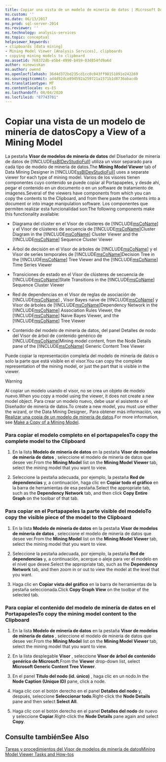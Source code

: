 ```yaml
---
title: Copiar una vista de un modelo de minería de datos | Microsoft Docs
ms.custom: ''
ms.date: 06/13/2017
ms.prod: sql-server-2014
ms.reviewer: ''
ms.technology: analysis-services
ms.topic: conceptual
helpviewer_keywords:
- clipboards [data mining]
- Mining Model Viewer [Analysis Services], clipboards
- copying mining models to clipboard
ms.assetid: 768372db-e5b4-4990-b459-03d854fd9a6d
author: minewiskan
ms.author: owend
ms.openlocfilehash: 36d4d372bd235cd1cc0c043ff98151091e242269
ms.sourcegitcommit: ad4d92dce894592a259721a1571b1d8736abacdb
ms.translationtype: MT
ms.contentlocale: es-ES
ms.lasthandoff: 08/04/2020
ms.locfileid: "87743701"
---
```

# <a name="copy-a-view-of-a-mining-model"></a><span data-ttu-id="9783c-102">Copiar una vista de un modelo de minería de datos</span><span class="sxs-lookup"><span data-stu-id="9783c-102">Copy a View of a Mining Model</span></span>
  <span data-ttu-id="9783c-103">La pestaña **Visor de modelos de minería de datos** del Diseñador de minería de datos de [!INCLUDE[ssBIDevStudioFull](../../includes/ssbidevstudiofull-md.md)] utiliza un visor separado para cada tipo de modelo de minería de datos.</span><span class="sxs-lookup"><span data-stu-id="9783c-103">The **Mining Model Viewer** tab of Data Mining Designer in [!INCLUDE[ssBIDevStudioFull](../../includes/ssbidevstudiofull-md.md)] uses a separate viewer for each type of mining model.</span></span> <span data-ttu-id="9783c-104">Varios de los visores tienen componentes cuyo contenido se puede copiar al Portapapeles, y desde ahí, pegar el contenido en un documento o en un software de tratamiento de imágenes.</span><span class="sxs-lookup"><span data-stu-id="9783c-104">Several of the viewers have components from which you can copy the contents to the Clipboard, and from there paste the contents into a document or into image manipulation software.</span></span> <span data-ttu-id="9783c-105">Los componentes que permiten realizar esta funcionalidad son:</span><span class="sxs-lookup"><span data-stu-id="9783c-105">The following components make this functionality available:</span></span>  
  
-   <span data-ttu-id="9783c-106">Diagrama del clúster en el Visor de clústeres de [!INCLUDE[msCoName](../../includes/msconame-md.md)] y el Visor de clústeres de secuencia de [!INCLUDE[msCoName](../../includes/msconame-md.md)]</span><span class="sxs-lookup"><span data-stu-id="9783c-106">Cluster Diagram in the [!INCLUDE[msCoName](../../includes/msconame-md.md)] Cluster Viewer and the [!INCLUDE[msCoName](../../includes/msconame-md.md)] Sequence Cluster Viewer</span></span>  
  
-   <span data-ttu-id="9783c-107">Árbol de decisión en el Visor de árboles de [!INCLUDE[msCoName](../../includes/msconame-md.md)] y el Visor de series temporales de [!INCLUDE[msCoName](../../includes/msconame-md.md)]</span><span class="sxs-lookup"><span data-stu-id="9783c-107">Decision Tree in the [!INCLUDE[msCoName](../../includes/msconame-md.md)] Tree Viewer and the [!INCLUDE[msCoName](../../includes/msconame-md.md)] Time Series Viewer</span></span>  
  
-   <span data-ttu-id="9783c-108">Transiciones de estado en el Visor de clústeres de secuencia de [!INCLUDE[msCoName](../../includes/msconame-md.md)]</span><span class="sxs-lookup"><span data-stu-id="9783c-108">State Transitions in the [!INCLUDE[msCoName](../../includes/msconame-md.md)] Sequence Cluster Viewer</span></span>  
  
-   <span data-ttu-id="9783c-109">Red de dependencias en el Visor de reglas de asociación de [!INCLUDE[msCoName](../../includes/msconame-md.md)] , Visor Bayes naive de [!INCLUDE[msCoName](../../includes/msconame-md.md)] y Visor de árboles de [!INCLUDE[msCoName](../../includes/msconame-md.md)]</span><span class="sxs-lookup"><span data-stu-id="9783c-109">Dependency Network in the [!INCLUDE[msCoName](../../includes/msconame-md.md)] Association Rules Viewer, the [!INCLUDE[msCoName](../../includes/msconame-md.md)] Naive Bayes Viewer, and the [!INCLUDE[msCoName](../../includes/msconame-md.md)] Tree Viewer</span></span>  
  
-   <span data-ttu-id="9783c-110">Contenido del modelo de minería de datos, del panel Detalles de nodo del Visor de árbol de contenido genérico de [!INCLUDE[msCoName](../../includes/msconame-md.md)]</span><span class="sxs-lookup"><span data-stu-id="9783c-110">Mining model content, from the Node Details pane of the [!INCLUDE[msCoName](../../includes/msconame-md.md)] Generic Content Tree Viewer</span></span>  
  
 <span data-ttu-id="9783c-111">Puede copiar la representación completa del modelo de minería de datos o solo la parte que está visible en el visor.</span><span class="sxs-lookup"><span data-stu-id="9783c-111">You can copy the complete representation of the mining model, or just the part that is visible in the viewer.</span></span>  
  
> [!WARNING]  
>  <span data-ttu-id="9783c-112">Al copiar un modelo usando el visor, no se crea un objeto de modelo nuevo.</span><span class="sxs-lookup"><span data-stu-id="9783c-112">When you copy a model using the viewer, it does not create a new model object.</span></span> <span data-ttu-id="9783c-113">Para crear un modelo nuevo, debe usar el asistente o el Diseñador de minería de datos.</span><span class="sxs-lookup"><span data-stu-id="9783c-113">To create a new model, you must use either the wizard, or the Data Mining Designer,.</span></span> <span data-ttu-id="9783c-114">Para obtener más información, vea [Realizar una copia de un modelo de minería de datos](make-a-copy-of-a-mining-model.md).</span><span class="sxs-lookup"><span data-stu-id="9783c-114">For more information, see [Make a Copy of a Mining Model](make-a-copy-of-a-mining-model.md).</span></span>  
  
### <a name="to-copy-the-complete-model-to-the-clipboard"></a><span data-ttu-id="9783c-115">Para copiar el modelo completo en el portapapeles</span><span class="sxs-lookup"><span data-stu-id="9783c-115">To copy the complete model to the Clipboard</span></span>  
  
1.  <span data-ttu-id="9783c-116">En la lista **Modelo de minería de datos** en la pestaña **Visor de modelos de minería de datos** , seleccione el modelo de minería de datos que desee ver.</span><span class="sxs-lookup"><span data-stu-id="9783c-116">From the **Mining Model** list on the **Mining Model Viewer** tab, select the mining model that you want to view.</span></span>  
  
2.  <span data-ttu-id="9783c-117">Seleccione la pestaña adecuada, por ejemplo, la pestaña **Red de dependencias** y, a continuación, haga clic en **Copiar todo el gráfico** en la barra de herramientas de esa pestaña.</span><span class="sxs-lookup"><span data-stu-id="9783c-117">Select the appropriate tab, such as the **Dependency Network** tab, and then click **Copy Entire Graph** on the toolbar of that tab.</span></span>  
  
### <a name="to-copy-the-visible-piece-of-the-model-to-the-clipboard"></a><span data-ttu-id="9783c-118">Para copiar en el Portapapeles la parte visible del modelo</span><span class="sxs-lookup"><span data-stu-id="9783c-118">To copy the visible piece of the model to the Clipboard</span></span>  
  
1.  <span data-ttu-id="9783c-119">En la lista **Modelo de minería de datos** en la pestaña **Visor de modelos de minería de datos** , seleccione el modelo de minería de datos que desee ver.</span><span class="sxs-lookup"><span data-stu-id="9783c-119">From the **Mining Model** list on the **Mining Model Viewer** tab, select the mining model that you want to view.</span></span>  
  
2.  <span data-ttu-id="9783c-120">Seleccione la pestaña adecuada, por ejemplo, la pestaña **Red de dependencias** y, a continuación, acerque o aleje para ver el modelo en el nivel que desee.</span><span class="sxs-lookup"><span data-stu-id="9783c-120">Select the appropriate tab, such as the **Dependency Network** tab, and then zoom in or out to view the model at the level that you want.</span></span>  
  
3.  <span data-ttu-id="9783c-121">Haga clic en **Copiar vista del gráfico** en la barra de herramientas de la pestaña seleccionada.</span><span class="sxs-lookup"><span data-stu-id="9783c-121">Click **Copy Graph View** on the toolbar of the selected tab.</span></span>  
  
### <a name="to-copy-the-mining-model-content-to-the-clipboard"></a><span data-ttu-id="9783c-122">Para copiar el contenido del modelo de minería de datos en el Portapapeles</span><span class="sxs-lookup"><span data-stu-id="9783c-122">To copy the mining model content to the Clipboard</span></span>  
  
1.  <span data-ttu-id="9783c-123">En la lista **Modelo de minería de datos** en la pestaña **Visor de modelos de minería de datos** , seleccione el modelo de minería de datos que desee ver.</span><span class="sxs-lookup"><span data-stu-id="9783c-123">From the **Mining Model** list on the **Mining Model Viewer** tab, select the mining model that you want to view.</span></span>  
  
2.  <span data-ttu-id="9783c-124">En la lista desplegable **Visor** , seleccione **Visor de árbol de contenido genérico de Microsoft**.</span><span class="sxs-lookup"><span data-stu-id="9783c-124">From the **Viewer** drop-down list, select **Microsoft Generic Content Tree Viewer**.</span></span>  
  
3.  <span data-ttu-id="9783c-125">En el panel **Título del nodo (id. único)** , haga clic en un nodo.</span><span class="sxs-lookup"><span data-stu-id="9783c-125">In the **Node Caption (Unique ID)** pane, click a node.</span></span>  
  
4.  <span data-ttu-id="9783c-126">Haga clic con el botón derecho en el panel **Detalles del nodo** y, después, seleccione **Seleccionar todo**.</span><span class="sxs-lookup"><span data-stu-id="9783c-126">Right-click the **Node Details** pane and then select **Select All**.</span></span>  
  
5.  <span data-ttu-id="9783c-127">Haga clic con el botón derecho en el panel **Detalles del nodo** de nuevo y seleccione **Copiar**.</span><span class="sxs-lookup"><span data-stu-id="9783c-127">Right-click the **Node Details** pane again and select **Copy**.</span></span>  
  
## <a name="see-also"></a><span data-ttu-id="9783c-128">Consulte también</span><span class="sxs-lookup"><span data-stu-id="9783c-128">See Also</span></span>  
 [<span data-ttu-id="9783c-129">Tareas y procedimientos del Visor de modelos de minería de datos</span><span class="sxs-lookup"><span data-stu-id="9783c-129">Mining Model Viewer Tasks and How-tos</span></span>](mining-model-viewer-tasks-and-how-tos.md)  
  
  
